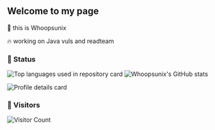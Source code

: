 ## Welcome to my page

👋 this is Whoopsunix

🔥 working on Java vuls and readteam

### 🚩 Status

![Top languages used in repository card](http://github-profile-summary-cards.vercel.app/api/cards/repos-per-language?username=Whoopsunix&theme=github_dark) ![Whoopsunix's GitHub stats](https://github-readme-stats.vercel.app/api?username=Whoopsunix&show_icons=true&include_all_commits=true&theme=tokyonight&v=123)

![Profile details card](http://github-profile-summary-cards.vercel.app/api/cards/profile-details?username=Whoopsunix&theme=github_dark)

### 🎃 Visitors

![Visitor Count](https://profile-counter.glitch.me/Whoopsunix/count.svg)


